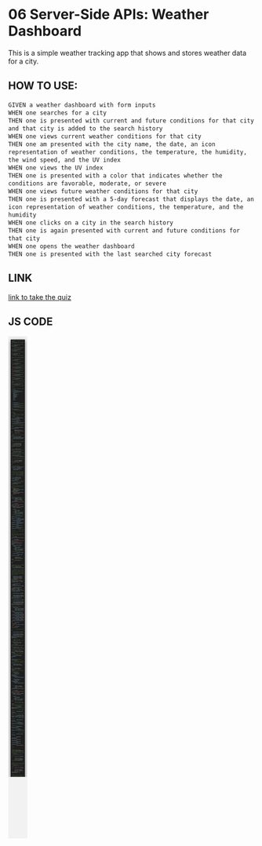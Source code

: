 # 06 Server-Side APIs: Weather Dashboard

This is a simple weather tracking app that shows and stores weather data for a city.

## HOW TO USE:

```
GIVEN a weather dashboard with form inputs
WHEN one searches for a city
THEN one is presented with current and future conditions for that city and that city is added to the search history
WHEN one views current weather conditions for that city
THEN one am presented with the city name, the date, an icon representation of weather conditions, the temperature, the humidity, the wind speed, and the UV index
WHEN one views the UV index
THEN one is presented with a color that indicates whether the conditions are favorable, moderate, or severe
WHEN one views future weather conditions for that city
THEN one is presented with a 5-day forecast that displays the date, an icon representation of weather conditions, the temperature, and the humidity
WHEN one clicks on a city in the search history
THEN one is again presented with current and future conditions for that city
WHEN one opens the weather dashboard
THEN one is presented with the last searched city forecast
```

## LINK
[link to take the quiz]()

## JS CODE
![JS CODE SCREENSHOT](/Assets/screenShots/jscode.png)